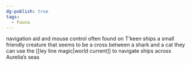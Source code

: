 ```yaml
---
dg-publish: true
tags:
  - Fauna
---
```

navigation aid and mouse control often found on T’keen ships
a small friendly creature that seems to be a cross between a shark and a cat
they can use the [[ley line magic|world current]] to navigate ships across Aurelia’s seas
